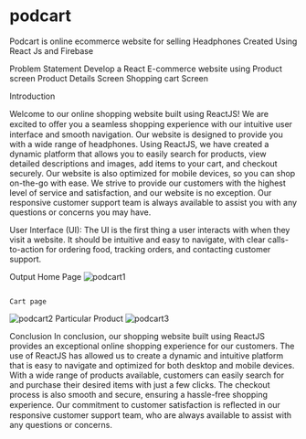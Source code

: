 # podcart
 Podcart is online ecommerce website for selling Headphones 
 Created Using React Js and Firebase
 
Problem Statement
Develop a React E-commerce website using
Product screen
Product Details Screen
Shopping cart Screen

Introduction

Welcome to our online shopping website built using ReactJS! We are excited to oﬀer you a seamless shopping experience with our intuitive user interface and smooth navigation. Our website is designed to provide you with a wide range of headphones.
Using ReactJS, we have created a dynamic platform that allows you to easily search for products, view detailed descriptions and images, add items to your cart, and checkout securely. Our website is also optimized for mobile devices, so you can shop on-the-go with ease.
We strive to provide our customers with the highest level of service and satisfaction, and our website is no exception. Our responsive customer support team is always available to assist you with any questions or concerns you may have.

User Interface (UI): The UI is the first thing a user interacts with when they visit a website. It should be intuitive and easy to navigate, with clear calls-to-action for ordering food, tracking orders, and contacting customer support.



Output
Home Page
![podcart1](https://user-images.githubusercontent.com/88627869/230784125-18b63a8e-eb45-43f3-a6c0-11dad37e1503.png)

                                                                            Cart page
![podcart2](https://user-images.githubusercontent.com/88627869/230784127-23b6baf1-912b-42da-9d5f-db76f26fd325.png)
                                                                   Particular Product
![podcart3](https://user-images.githubusercontent.com/88627869/230784131-ed926928-e597-4bdc-acc4-dac024c594f5.png)


                                        

Conclusion
In conclusion, our shopping website built using ReactJS provides an exceptional online shopping experience for our customers. The use of ReactJS has allowed us to create a dynamic and intuitive platform that is easy to navigate and optimized for both desktop and mobile devices. With a wide range of products available, customers can easily search for and purchase their desired items with just a few clicks. The checkout process is also smooth and secure, ensuring a hassle-free shopping experience. Our commitment to customer satisfaction is reﬂected in our responsive customer support team, who are always available to assist with any questions or concerns.

        





